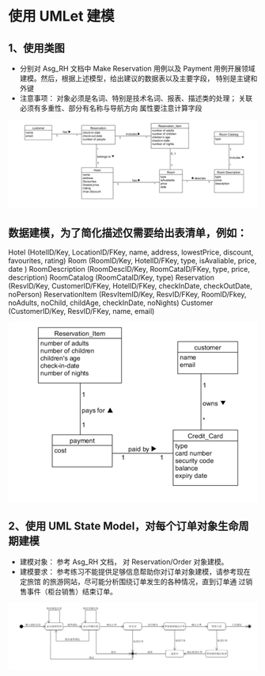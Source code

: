 # 使用 UMLet 建模

## 1、使用类图
- 分别对 Asg_RH 文档中 Make Reservation 用例以及 Payment 用例开展领域建模。然后，根据上述模型，给出建议的数据表以及主要字段，
特别是主键和外键
- 注意事项：
对象必须是名词、特别是技术名词、报表、描述类的处理；
关联必须有多重性、部分有名称与导航方向
属性要注意计算字段

![Make Reservation](https://raw.githubusercontent.com/lishicheng1006/System-analysis-and-design/master/个人作业/image/HW9领域建模1.png)

## 数据建模，为了简化描述仅需要给出表清单，例如：
Hotel (HotelID/Key, LocationID/FKey, name, address, lowestPrice, discount, favourites, rating)
Room (RoomID/Key, HotelID/FKey, type, isAvaliable, price, date )
RoomDescription (RoomDescID/Key, RoomCataID/FKey, type, price, description)
RoomCatalog (RoomCataID/Key, type)
Reservation (ResvID/Key, CustomerID/FKey, HotelID/FKey, checkInDate, checkOutDate, noPerson)
ReservationItem (ResvItemID/Key, ResvID/FKey, RoomID/Fkey, noAdults, noChild, childAge, checkInDate, noNights)
Customer (CustomerID/Key, ResvID/FKey, name, email)

![payment](https://raw.githubusercontent.com/lishicheng1006/System-analysis-and-design/master/个人作业/image/支付领域建模.png)

## 2、使用 UML State Model，对每个订单对象生命周期建模
- 建模对象： 参考 Asg_RH 文档， 对 Reservation/Order 对象建模。
- 建模要求： 参考练习不能提供足够信息帮助你对订单对象建模，请参考现在 定旅馆 的旅游网站，尽可能分析围绕订单发生的各种情况，直到订单通
过销售事件（柜台销售）结束订单。

![](https://raw.githubusercontent.com/lishicheng1006/System-analysis-and-design/master/个人作业/image/HW9生命周期.png)
